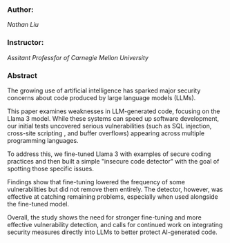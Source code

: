 ### Author: 
_Nathan Liu_
### Instructor: 
_Assitant Professfor of Carnegie Mellon University_

### Abstract
The growing use of artificial intelligence has sparked major security concerns about code produced by large language models (LLMs). 

This paper examines weaknesses in LLM-generated code, focusing on the Llama 3 model. While these systems can speed up software development, our initial tests uncovered serious vulnerabilities (such as SQL injection, cross-site scripting , and buffer overflows) appearing across multiple programming languages. 

To address this, we fine-tuned Llama 3 with examples of secure coding practices and then built a simple "insecure code detector" with the goal of spotting those specific issues. 

Findings show that fine-tuning lowered the frequency of some vulnerabilities but did not remove them entirely. The detector, however, was effective at catching remaining problems, especially when used alongside the fine-tuned model. 

Overall, the study shows the need for stronger fine-tuning and more effective vulnerability detection, and calls for continued work on integrating security measures directly into LLMs to better protect AI-generated code.
